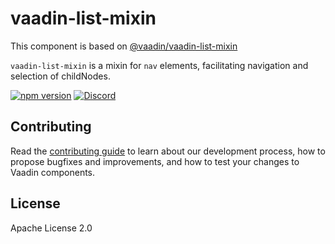 # vaadin-list-mixin

This component is based on [@vaadin/vaadin-list-mixin](https://www.npmjs.com/package/@vaadin/vaadin-list-mixin)

`vaadin-list-mixin` is a mixin for `nav` elements, facilitating navigation and selection of childNodes.

[![npm version](https://badgen.net/npm/v/@scoped-vaadin/vaadin-list-mixin)](https://www.npmjs.com/package/@scoped-vaadin/vaadin-list-mixin)
[![Discord](https://img.shields.io/discord/732335336448852018?label=discord)](https://discord.gg/PHmkCKC)

## Contributing

Read the [contributing guide](https://vaadin.com/docs/latest/contributing/overview) to learn about our development process, how to propose bugfixes and improvements, and how to test your changes to Vaadin components.

## License

Apache License 2.0
